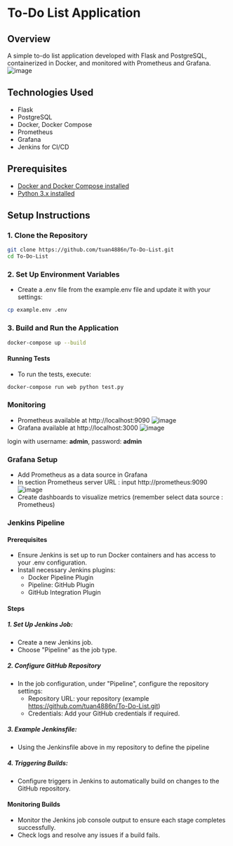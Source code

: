 # To-Do List Application

## Overview
A simple to-do list application developed with Flask and PostgreSQL, containerized in Docker, and monitored with Prometheus and Grafana.
![image](https://github.com/user-attachments/assets/fb43c8db-7794-4bd4-8f13-7201b5d2ab3c)

## Technologies Used
- Flask
- PostgreSQL
- Docker, Docker Compose
- Prometheus
- Grafana
- Jenkins for CI/CD

## Prerequisites
- [Docker and Docker Compose installed](https://docs.docker.com/get-docker/)
- [Python 3.x installed](https://www.python.org/downloads/)

## Setup Instructions

### 1. Clone the Repository
```bash
git clone https://github.com/tuan4886n/To-Do-List.git
cd To-Do-List

```

### 2. Set Up Environment Variables
- Create a .env file from the example.env file and update it with your settings:
```bash
cp example.env .env

```

### 3. Build and Run the Application
```bash
docker-compose up --build

```
#### Running Tests
- To run the tests, execute:

```bash
docker-compose run web python test.py

```
### Monitoring
- Prometheus available at http://localhost:9090
  ![image](https://github.com/user-attachments/assets/b08fb2ee-f306-44d2-b646-6a4753552e47)
- Grafana available at http://localhost:3000
  ![image](https://github.com/user-attachments/assets/57d97342-b033-475c-9226-7564539f9f2c)

login with username: **admin**, password: **admin**
### Grafana Setup
- Add Prometheus as a data source in Grafana
- In section Prometheus server URL : input http://prometheus:9090
![image](https://github.com/user-attachments/assets/6d6085bf-eb4c-4d36-a862-d108300b7e5f)
- Create dashboards to visualize metrics (remember select data source : Prometheus)

### Jenkins Pipeline
#### Prerequisites
- Ensure Jenkins is set up to run Docker containers and has access to your .env configuration.
- Install necessary Jenkins plugins:
  - Docker Pipeline Plugin
  - Pipeline: GitHub Plugin
  - GitHub Integration Plugin
#### Steps
##### 1. Set Up Jenkins Job:
- Create a new Jenkins job.
- Choose "Pipeline" as the job type.
##### 2. Configure GitHub Repository
- In the job configuration, under "Pipeline", configure the repository settings:
  - Repository URL: your repository (example https://github.com/tuan4886n/To-Do-List.git)
  - Credentials: Add your GitHub credentials if required.
##### 3. Example Jenkinsfile:
- Using the Jenkinsfile above in my repository to define the pipeline
##### 4. Triggering Builds:
- Configure triggers in Jenkins to automatically build on changes to the GitHub repository.
#### Monitoring Builds
- Monitor the Jenkins job console output to ensure each stage completes successfully.
- Check logs and resolve any issues if a build fails.

